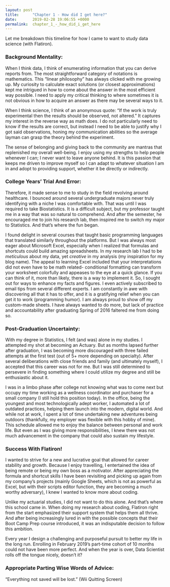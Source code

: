 ```yaml
---
layout: post
title:      "Chapter 1 - How did I get here?"
date:       2019-02-28 19:06:55 +0000
permalink:  chapter_1_-_how_did_i_get_here
---
```



Let me breakdown this timeline for how I came to want to study data science (with Flatiron).

### Background Mentality:

When I think data, I think of enumerating information that you can derive reports from. The most straightforward category of notations is mathematics. This “linear philosophy” has always clicked with me growing up. My curiosity to calculate exact solutions (or closest approximations) kept me intrigued in how to come about the answer in the most efficient way possible. I need to apply my critical thinking to where sometimes it is not obvious in how to acquire an answer as there may be several ways to it.

When I think science, I think of an anonymous quote: “If the work is truly experimental then the results should be observed, not altered.” It captures my interest in the reverse way as math does. I do not particularly need to know if the results are correct, but instead I need to be able to justify why I got said observations, honing my communication abilities so the average layman can grasp the theory behind the experiment. 

The sense of belonging and giving back to the community are mantras that replenished my overall well-being. I enjoy using my strengths to help people whenever I can; I never want to leave anyone behind. It is this passion that keeps me driven to improve myself so I can adapt to whatever situation I am in and adopt to providing support, whether it be directly or indirectly.

### College Years’ Trial And Error:

Therefore, it made sense to me to study in the field revolving around healthcare. I bounced around several undergraduate majors never truly identifying with a niche I was comfortable with. That was until I was required to take Biostatistics. It is a difficult subject, but my professor taught me in a way that was so natural to comprehend. And after the semester, he encouraged me to join his research lab, then inspired me to switch my major to Statistics. And that’s where the fun began.

I found delight in several courses that taught basic programming languages that translated similarly throughout the platforms. But I was always most eager about Microsoft Excel, especially when I realized that formulas and shortcuts could build amazing spreadsheets. In my research lab I had to be *meticulous* about my data, yet *creative* in my analysis (my inspiration for my blog name). The appeal to learning Excel included that your interpretations did not even have to be math related- conditional formatting can transform your worksheet colorfully and appeases to the eye at a quick glance. If you can think of it, more than likely, there is a way to implement it. So, I sought out for ways to enhance my facts and figures. I even actively subscribed to email tips from several different experts. I am constantly in awe with discovering all that it has to offer, and it is a gratifying relief when you can get it to work (programming humor). I am always proud to show off my custom-made sheets. I have always wanted to do more, but lack of practice and accountability after graduating Spring of 2016 faltered me from doing so.

### Post-Graduation Uncertainty:

With my degree in Statistics, I felt (and was) alone in my studies. I attempted my shot at becoming an Actuary. But as months lapsed further after graduation, I was becoming more discouraged with three failed attempts at the first test (out of 5+ more depending on specialty). After several deliberations with close friends and family (and ultimately myself), I accepted that this career was not for me. But I was still determined to persevere in finding something where I could utilize my degree and still be enthusiastic about it.

I was in a limbo phase after college not knowing what was to come next but occupy my time working as a wellness coordinator and purchaser for a small company (I still hold this position today). In the office, being the youngest and most technologically adept worker, I automated a lot of outdated practices, helping them launch into the modern, digital world. And while not at work, I spent a lot of time undertaking new adventures being outdoors (thankfully, my employer was flexible with this hobby of mine). This schedule allowed me to enjoy the balance between personal and work life. But even as I was giving more responsibilities, I knew there was not much advancement in the company that could also sustain my lifestyle.

### Success With Flatiron!

I wanted to strive for a new and lucrative goal that allowed for career stability and growth. Because I enjoy travelling, I entertained the idea of being remote or being my own boss as a motivator. After appreciating the formula and shortcut skills I have been revisiting and picking up again from my company’s projects (mainly Google Sheets, which is not as powerful as Excel, but with their scripts editor function, they are becoming a much worthy adversary), I knew I wanted to know more about coding.

Unlike my actuarial studies, I did not want to do this alone. And that’s where this school came in. When doing my research about coding, Flatiron right from the start emphasized their support system that helps them all thrive. And after being increasingly lured in with the possible concepts that their Boot Camp Prep course introduced, it was an indisputable decision to follow this ambition.

Every year I design a challenging and purposeful pursuit to better my life in the long run. Enrolling in February 2019’s part-time cohort of 10 months could not have been more perfect. And when the year is over, Data Scientist rolls off the tongue nicely, doesn’t it?

### Appropriate Parting Wise Words of Advice:

 “Everything not saved will be lost.” (Wii Quitting Screen)

